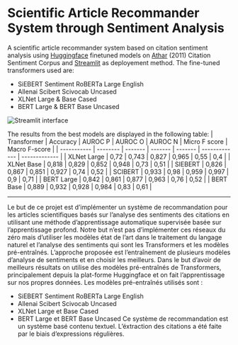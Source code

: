 # Scientific Article Recommander System through Sentiment Analysis

A scientific article recommander system based on citation sentiment analysis using [Huggingface](https://huggingface.co) finetuned models on [Athar](https://cl.awaisathar.com/citation-sentiment-corpus/) (2011) Citation Sentiment Corpus and [Streamlit](https://github.com/streamlit/streamlit) as deployement method.
The fine-tuned transformers used are:

- SiEBERT Sentiment RoBERTa Large English
- Allenai Scibert Scivocab Uncased
- XLNet Large & Base Cased
- BERT Large & BERT Base Uncased

![Streamlit interface](Mémoire/ui.png?raw=true)

The results from the best models are displayed in the following table:
| Transformer | Accuracy | AUROC P | AUROC O | AUROC N | Micro F score | Macro F-score |
| ----------- | -------- | ------- | ------- | ------- | ------------- | ------------- |
| XLNet Large | 0,72 | 0,743 | 0,827 | 0,965 | 0,55 | 0,4 |
| XLNet Base | 0,818 | 0,829 | 0,852 | 0,948 | 0,73 | 0,51 |
| SIEBERT | 0,826 | 0,867 | 0,851 | 0,927 | 0,74 | 0,52 |
| SCIBERT | 0,933 | 0,98 | 0,959 | 0,997 | 0,9 | 0,71 |
| BERT Large | 0,842 | 0,861 | 0,877 | 0,963 | 0,76 | 0,52 |
| BERT Base | 0,889 | 0,932 | 0,928 | 0,984 | 0,83 | 0,61 |

---

Le but de ce projet est d’implémenter un système de recommandation pour les articles scientifiques basés sur l’analyse des sentiments des citations en utilisant une méthode d’apprentissage automatique supervisée basée sur l’apprentissage profond. Notre but n’est pas d’implémenter ces réseaux du zéro mais d’utiliser les modèles état de l’art dans le traitement du langage naturel et l’analyse des sentiments qui sont les Transformers et les modèles pré-entraînés.
L’approche proposée est l’entraînement de plusieurs modèles d’analyse de sentiments et en choisir les meilleurs. Dans le but d’avoir de meilleurs résultats on utilise des modèles pré-entraînés de Transformers, principalement depuis la plat-forme Huggingface et on fait l’apprentissage sur nos propres données.
Les modèles pré-entraînés utilisés sont :

- SiEBERT Sentiment RoBERTa Large English
- Allenai Scibert Scivocab Uncased
- XLNet Large et Base Cased
- BERT Large et BERT Base Uncased
  Ce système de recommandation est un système basé contenu textuel. L’éxtraction des citations a été faite par le biais d’expressions régulières.
